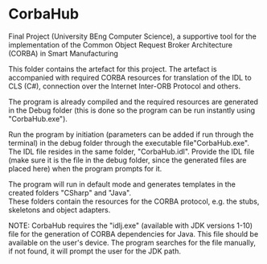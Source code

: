# CorbaHub
 Final Project (University BEng Computer Science), a supportive tool for the implementation of  the Common Object Request Broker Architecture (CORBA) in Smart Manufacturing

This folder contains the artefact for this project. 
The artefact is accompanied with required CORBA resources for translation of the IDL to CLS (C#), connection over the Internet Inter-ORB Protocol and others.

The program is already compiled and the required resources are generated in the Debug folder (this is done so the program can be run instantly using "CorbaHub.exe"). 

Run the program by initiation (parameters can be added if run through the terminal) in the debug folder through the executable file"CorbaHub.exe". 
The IDL file resides in the same folder, "CorbaHub.idl". 
Provide the IDL file (make sure it is the file in the debug folder, since the generated files are placed here) when the program prompts for it.

The program will run in default mode and generates templates in the created folders "CSharp" and "Java".  
These folders contain the resources for the CORBA protocol, e.g. the stubs, skeletons and object adapters. 

NOTE: CorbaHub requires the "idlj.exe" (available with JDK versions 1-10) file for the generation of CORBA dependencies for Java. 
This file should be available on the user's device. The program searches for the file manually, if not found, it will prompt the user for the JDK path.
